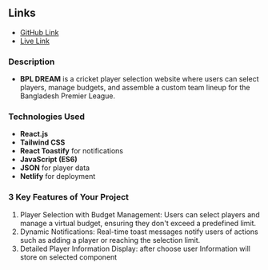 

## Links 
- [GitHub Link](https://github.com/programming-hero-web-course1/b10a7-dream-11-kawsar334) 
- [Live Link](https://lustrous-cheesecake-c7837e.netlify.app/)


### Description
- **BPL DREAM** is a cricket player selection website where users can select players, manage budgets, and assemble a custom team lineup for the Bangladesh Premier League.

### Technologies Used
- **React.js**
- **Tailwind CSS**
- **React Toastify** for notifications
- **JavaScript (ES6)**
- **JSON** for player data
- **Netlify** for deployment

### 3 Key Features of Your Project
1. Player Selection with Budget Management: Users can select players and manage a virtual budget, ensuring they don't exceed a predefined limit.
2. Dynamic Notifications: Real-time toast messages notify users of actions such as adding a player or reaching the selection limit.
3. Detailed Player Information Display: after choose  user Information will store on  selected component

